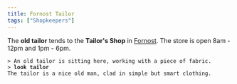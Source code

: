 ```yaml
---
title: Fornost Tailor
tags: ["Shopkeepers"]
---
```

The **old tailor** tends to the **Tailor's Shop** in
[Fornost](Fornost "wikilink"). The store is open 8am - 12pm and 1pm -
6pm.

`> An old tailor is sitting here, working with a piece of fabric.`
`> `**`look tailor`**
`The tailor is a nice old man, clad in simple but smart clothing.`
